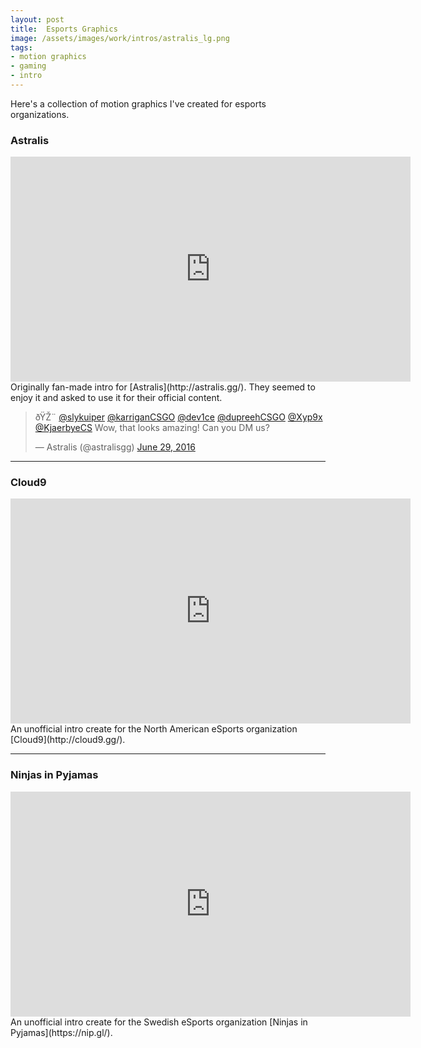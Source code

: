 ```yaml
---
layout: post
title:  Esports Graphics
image: /assets/images/work/intros/astralis_lg.png
tags:
- motion graphics
- gaming
- intro
---
```


Here's a collection of motion graphics I've created for esports organizations.

### Astralis
<div class="vid" > <iframe width="640" height="360" src="https://player.vimeo.com/video/184432166" frameborder="0" allowfullscreen></iframe></div>
Originally fan-made intro for [Astralis](http://astralis.gg/). They seemed to enjoy it and asked to use it for their official content.

<blockquote class="twitter-tweet" data-lang="en"><p lang="en" dir="ltr">ðŸŽ¨ <a href="https://twitter.com/slykuiper">@slykuiper</a> <a href="https://twitter.com/karriganCSGO">@karriganCSGO</a> <a href="https://twitter.com/dev1ce">@dev1ce</a> <a href="https://twitter.com/dupreehCSGO">@dupreehCSGO</a> <a href="https://twitter.com/Xyp9x">@Xyp9x</a> <a href="https://twitter.com/KjaerbyeCS">@KjaerbyeCS</a> Wow, that looks amazing! Can you DM us?</p>&mdash; Astralis (@astralisgg) <a href="https://twitter.com/astralisgg/status/748056456667234304">June 29, 2016</a></blockquote>
<script async src="//platform.twitter.com/widgets.js" charset="utf-8"></script>

---

### Cloud9
<div class="vid" > <iframe width="640" height="360" src="https://player.vimeo.com/video/184432174" frameborder="0" allowfullscreen></iframe></div>
An unofficial intro create for the North American eSports organization [Cloud9](http://cloud9.gg/).

---

### Ninjas in Pyjamas
<div class="vid" > <iframe width="640" height="360" src="https://player.vimeo.com/video/184432215" frameborder="0" allowfullscreen></iframe></div>
An unofficial intro create for the Swedish eSports organization [Ninjas in Pyjamas](https://nip.gl/).